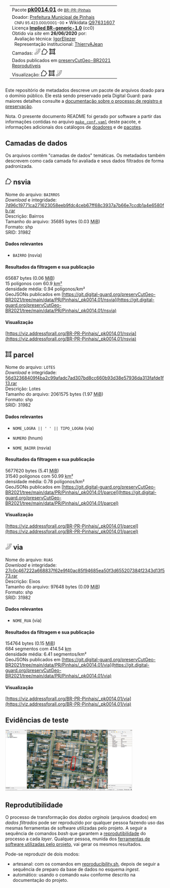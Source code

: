 <aside>
<table align="right" style="padding: 1em">
<tr><td>Pacote <a target="_git" title="link canônico para o git deste pacote" href="https://git.digital-guard.org/preserv-BR/blob/main/data/PR/Pinhais/_pk0014.01"><big><b>pk0014.01</b></big></a> de <small><a target="_osmcodes" title="Jurisdição" href="https://osm.codes/BR-PR-Pinhais">BR-PR-Pinhais</a></small>
</td></tr>
<tr><td>
Doador: <a rel="external" target="_doador" href="https://pinhais.atende.net/">Prefeitura Municipal de Pinhais</a>
<br/>&nbsp; <small>CNPJ 95.423.000/0001-00</small> • Wikidata <a rel="external" target="_doador" title="link descritor Wikidata do doador" href="https://www.wikidata.org/wiki/Q97631607">Q97631607</a></small><br/>
Licença <a rel="external" target="_doador" href="https://git.digital-guard.org/licenses/blob/master/reports/implied-br-generic-v1.md"><b>Implied BR-generic-1.0</b></a> (cc0)<br/>
Obtido via <i>site</i> em <b>26/06/2020</b> por:
<br/>&nbsp; Avaliação técnica: <a rel="external" target="_gitPerson" title="usuário Git" href="https://github.com/IgorEliezer">IgorEliezer</a>
<br/>&nbsp; Representação institucional: <a rel="external" target="_gitPerson" title="usuário Git" href="https://github.com/ThierryAJean">ThierryAJean</a><br/>
</td></tr>
<tr><td>Camadas: <a title="via" href="#-via"><img src="https://raw.githubusercontent.com/digital-guard/preserv/main/docs/assets/layerIcon-via.png" alt="via" width="20"/></a> <a title="nsvia" href="#-nsvia"><img src="https://raw.githubusercontent.com/digital-guard/preserv/main/docs/assets/layerIcon-nsvia.png" alt="nsvia" width="20"/></a> <a title="parcel" href="#-parcel"><img src="https://raw.githubusercontent.com/digital-guard/preserv/main/docs/assets/layerIcon-parcel.png" alt="parcel" width="20"/></a> </td></tr>
<tr><td>Dados publicados em <a href="https://git.digital-guard.org/preservCutGeo-BR2021/tree/main/data/PR/Pinhais/_pk0014.01">preservCutGeo-BR2021</a><br/><a href="#reprodutibilidade">Reprodutíveis</a></td></tr>
<tr><td>Visualização: <a title="nsvia" href="https://viz.addressforall.org/BR-PR-Pinhais/_pk0014.01/nsvia"><img src="https://raw.githubusercontent.com/digital-guard/preserv/main/docs/assets/layerIcon-nsvia.png" alt="nsvia" width="20"/></a> <a title="parcel" href="https://viz.addressforall.org/BR-PR-Pinhais/_pk0014.01/parcel"><img src="https://raw.githubusercontent.com/digital-guard/preserv/main/docs/assets/layerIcon-parcel.png" alt="parcel" width="20"/></a> <a title="via" href="https://viz.addressforall.org/BR-PR-Pinhais/_pk0014.01/via"><img src="https://raw.githubusercontent.com/digital-guard/preserv/main/docs/assets/layerIcon-via.png" alt="via" width="20"/></a> </td></tr>
</table>
</aside>

<section>

Este repositório de metadados descreve um pacote de arquivos doado para o domínio público. Ele está sendo preservado pela Digital Guard: para maiores detalhes consulte a [documentação sobre o processo de registro e preservação](https://wiki.addressforall.org/doc/Documentação_Digital-guard).

Nota. O presente documento README foi gerado por software a partir das informações contidas no arquivo [`make_conf.yaml`](https://git.digital-guard.org/preserv-BR/blob/main/data/PR/Pinhais/_pk0014.01/make_conf.yaml) deste pacote, e informações adicionais dos catálogos de [doadores](https://git.digital-guard.org/preserv-BR/blob/main/data/donor.csv) e de [pacotes](https://git.digital-guard.org/preserv-BR/blob/main/data/donatedPack.csv).

# Camadas de dados

Os arquivos contêm "camadas de dados" temáticas. Os metadados também descrevem como cada camada foi avaliada e seus dados filtrados de forma padronizada.

## <img src="https://raw.githubusercontent.com/digital-guard/preserv/main/docs/assets/layerIcon-nsvia.png" alt="nsvia" width="20"/> nsvia

Nome do arquivo: `BAIRROS`<br/>*Download* e integridade: [7d96c19771ca271623058eeb9fdc4ceb67ff68c3937a7b66e7ccdb1a4e6580fb.rar](http://dl.digital-guard.org/7d96c19771ca271623058eeb9fdc4ceb67ff68c3937a7b66e7ccdb1a4e6580fb.rar)<br/>Descrição: Bairros<br/>Tamanho do arquivo: 35685 bytes (0.03 <abbr title="mebibyte">MiB</abbr>)<br/>Formato: shp<br/>SRID: 31982

#### Dados relevantes
* `BAIRRO` (nsvia)

#### Resultados da filtragem e sua publicação
65687 bytes (0.06 <abbr title="mebibyte">MiB</abbr>)<br/>15 polígonos com 60.9 <abbr title="quilômetros quadrados">km²</abbr><br/>densidade média: 0.94 polígonos/km²<br/>GeoJSONs publicados em [https://git.digital-guard.org/preservCutGeo-BR2021/tree/main/data/PR/Pinhais/_pk0014.01/nsvia](https://git.digital-guard.org/preservCutGeo-BR2021/tree/main/data/PR/Pinhais/_pk0014.01/nsvia)

#### Visualização
[https://viz.addressforall.org/BR-PR-Pinhais/_pk0014.01/nsvia](https://viz.addressforall.org/BR-PR-Pinhais/_pk0014.01/nsvia)
## <img src="https://raw.githubusercontent.com/digital-guard/preserv/main/docs/assets/layerIcon-parcel.png" alt="parcel" width="20"/> parcel

Nome do arquivo: `LOTES`<br/>*Download* e integridade: [56d32368409f4ba2c99afadc7ad307bd8cc660b93d38e57936da313fafde1f13.rar](http://dl.digital-guard.org/56d32368409f4ba2c99afadc7ad307bd8cc660b93d38e57936da313fafde1f13.rar)<br/>Descrição: Lotes<br/>Tamanho do arquivo: 2061575 bytes (1.97 <abbr title="mebibyte">MiB</abbr>)<br/>Formato: shp<br/>SRID: 31982

#### Dados relevantes
* `NOME_LOGRA || ' ' || TIPO_LOGRA` (via)

* `NUMERO` (hnum)

* `NOME_BAIRR` (nsvia)

#### Resultados da filtragem e sua publicação
5677620 bytes (5.41 <abbr title="mebibyte">MiB</abbr>)<br/>31540 polígonos com 50.99 <abbr title="quilômetros quadrados">km²</abbr><br/>densidade média: 0.78 polígonos/km²<br/>GeoJSONs publicados em [https://git.digital-guard.org/preservCutGeo-BR2021/tree/main/data/PR/Pinhais/_pk0014.01/parcel](https://git.digital-guard.org/preservCutGeo-BR2021/tree/main/data/PR/Pinhais/_pk0014.01/parcel)

#### Visualização
[https://viz.addressforall.org/BR-PR-Pinhais/_pk0014.01/parcel](https://viz.addressforall.org/BR-PR-Pinhais/_pk0014.01/parcel)
## <img src="https://raw.githubusercontent.com/digital-guard/preserv/main/docs/assets/layerIcon-via.png" alt="via" width="20"/> via

Nome do arquivo: `RUAS`<br/>*Download* e integridade: [27c0c467222a668837f62e9f40ac85f94685ea50f3d655207384f2343d13f573.rar](http://dl.digital-guard.org/27c0c467222a668837f62e9f40ac85f94685ea50f3d655207384f2343d13f573.rar)<br/>Descrição: Eixos<br/>Tamanho do arquivo: 97648 bytes (0.09 <abbr title="mebibyte">MiB</abbr>)<br/>Formato: shp<br/>SRID: 31982

#### Dados relevantes
* `NOME_RUA` (via)

#### Resultados da filtragem e sua publicação
154764 bytes (0.15 <abbr title="mebibyte">MiB</abbr>)<br/>684 segmentos com 414.54 <abbr title="quilômetros">km</abbr><br/>densidade média: 6.41 segmentos/km²<br/>GeoJSONs publicados em [https://git.digital-guard.org/preservCutGeo-BR2021/tree/main/data/PR/Pinhais/_pk0014.01/via](https://git.digital-guard.org/preservCutGeo-BR2021/tree/main/data/PR/Pinhais/_pk0014.01/via)

#### Visualização
[https://viz.addressforall.org/BR-PR-Pinhais/_pk0014.01/via](https://viz.addressforall.org/BR-PR-Pinhais/_pk0014.01/via)

# Evidências de teste
<img src="qgis.png" width="400"/>

</section>
<section>

# Reprodutibilidade

O processo de transformação dos *dados orginais* (arquivos doados) em *dados filtrados* pode ser reproduzido por qualquer pessoa fazendo uso das mesmas ferramentas de software utilizadas pelo projeto. A seguir a sequência de comandos *bash* que garantem a [reprodutibilidade](https://en.wikipedia.org/wiki/Reproducibility) do processo a cada *layer*. Qualquer pessoa, munida dos [ferramentas de software utilizadas pelo projeto](https://git.AddressForAll.org/suporte/blob/master/docs/pt/infra.md#ambientes-e-ferramentas-de-uso-geral), vai gerar os mesmos resultados.

Pode-se reproduzir de dois modos:
* artesanal: com os comandos em [reproducibility.sh](https://git.digital-guard.org/preserv-BR/blob/main/data/PR/Pinhais/_pk0014.01/reproducibility.sh), depois de seguir a sequência de preparo da base de dados no esquema *ingest*.
* automático: usando o comando `make` conforme descrito na documentação do projeto.

</section>

